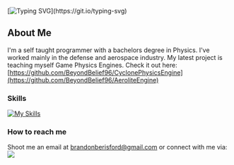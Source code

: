 [![Typing SVG](https://readme-typing-svg.herokuapp.com?font=Fira+Code&pause=&color=0CF70D&width=500&lines=I'm+Brandon.+Programmer+and+Pilot.)](https://git.io/typing-svg)


## About Me
I'm a self taught programmer with a bachelors degree in Physics. I've worked mainly in the defense and aerospace industry. My latest project is teaching myself Game Physics Engines. Check it out here: [https://github.com/BeyondBelief96/CyclonePhysicsEngine](https://github.com/BeyondBelief96/AeroliteEngine)

### Skills
[![My Skills](https://skillicons.dev/icons?i=visualstudio,cs,dotnet,typescript,aws,dynamodb,c,nodejs,unity,&theme=light&perline=6)](https://skillicons.dev)

### How to reach me
Shoot me an email at brandonberisford@gmail.com or connect with me via:
<br/>
<a href="https://www.linkedin.com/in/brandon-berisford/">
 <img src="https://skillicons.dev/icons?i=linkedin,&perline=1" />
</a>
